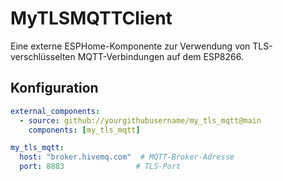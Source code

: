 # MyTLSMQTTClient

Eine externe ESPHome-Komponente zur Verwendung von TLS-verschlüsselten MQTT-Verbindungen auf dem ESP8266.

## Konfiguration
```yaml
external_components:
  - source: github://yourgithubusername/my_tls_mqtt@main
    components: [my_tls_mqtt]

my_tls_mqtt:
  host: "broker.hivemq.com"  # MQTT-Broker-Adresse
  port: 8883                # TLS-Port
